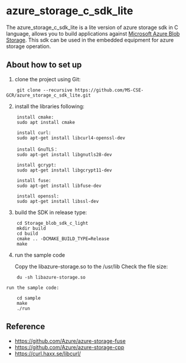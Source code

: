 
# azure_storage_c_sdk_lite

The azure_storage_c_sdk_lite is a lite version of azure storage sdk in C language, allows you to build applications against [Microsoft Azure Blob Storage](https://docs.microsoft.com/zh-cn/azure/storage/blobs/storage-blobs-introduction). 
This sdk can be used in the embedded equipment for azure storage operation.

## About how to set up

1. clone the project using Git:

```
    git clone --recursive https://github.com/MS-CSE-GCR/azure_storage_c_sdk_lite.git
```

2. install the libraries following:

```
    install cmake:
    sudo apt install cmake

    install curl:
    sudo apt-get install libcurl4-openssl-dev

    install GnuTLS：
    sudo apt-get install libgnutls28-dev

    install gcrypt:
    sudo apt-get install libgcrypt11-dev

    install fuse:
    sudo apt-get install libfuse-dev

    install openssl:
    sudo apt-get install libssl-dev
```

3. build the SDK in release type:

```
    cd Storage_blob_sdk_c_light
    mkdir build
    cd build
    cmake .. -DCMAKE_BUILD_TYPE=Release
    make
```

4. run the sample code

    Copy the libazure-storage.so to the /usr/lib
    Check the file size:
```
    du -sh libazure-storage.so
```

    run the sample code:
```
    cd sample 
    make
    ./run 
```

## Reference
* https://github.com/Azure/azure-storage-fuse  
* https://github.com/Azure/azure-storage-cpp  
* https://curl.haxx.se/libcurl/



